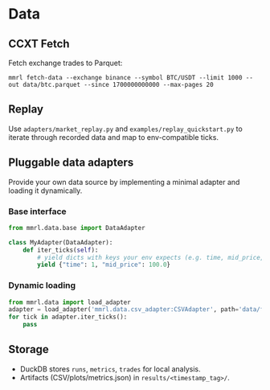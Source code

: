 # Data

## CCXT Fetch
Fetch exchange trades to Parquet:
```
mmrl fetch-data --exchange binance --symbol BTC/USDT --limit 1000 --out data/btc.parquet --since 1700000000000 --max-pages 20
```

## Replay
Use `adapters/market_replay.py` and `examples/replay_quickstart.py` to iterate through recorded data and map to env-compatible ticks.

## Pluggable data adapters
Provide your own data source by implementing a minimal adapter and loading it dynamically.

### Base interface
```python
from mmrl.data.base import DataAdapter

class MyAdapter(DataAdapter):
    def iter_ticks(self):
        # yield dicts with keys your env expects (e.g. time, mid_price, best_bid, best_ask, volume)
        yield {"time": 1, "mid_price": 100.0}
```

### Dynamic loading
```python
from mmrl.data import load_adapter
adapter = load_adapter('mmrl.data.csv_adapter:CSVAdapter', path='data/file.csv', mapping={'mid_price': 'mid'})
for tick in adapter.iter_ticks():
    pass
```

## Storage
- DuckDB stores `runs`, `metrics`, `trades` for local analysis.
- Artifacts (CSV/plots/metrics.json) in `results/<timestamp_tag>/`.